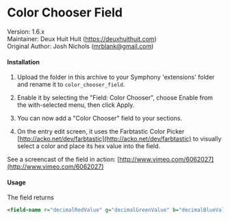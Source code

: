 # Color Chooser Field

Version: 1.6.x    
Maintainer: Deux Huit Huit (<https://deuxhuithuit.com>)    
Original Author: Josh Nichols (mrblank@gmail.com)    


#### Installation

1. Upload the folder in this archive to your Symphony 'extensions' folder and rename it to `color_chooser_field`.

2. Enable it by selecting the "Field: Color Chooser", choose Enable from the with-selected menu, then click Apply.

3. You can now add a "Color Chooser" field to your sections.

4. On the entry edit screen, it uses the Farbtastic Color Picker [http://acko.net/dev/farbtastic](http://acko.net/dev/farbtastic) to visually select a color and place its hex value into the field.

See a screencast of the field in action: [http://www.vimeo.com/6062027](http://www.vimeo.com/6062027)

#### Usage

The field returns

```xml
<field-name r="decimalRedValue" g="decimalGreenValue" b="decimalBlueValue" c="printCyanValue" m="printMagentaValue" y="printYellowValue" k="printBlackValue" brightness="0to100brightnessValue" has-color="yes|no">#HexValue</field-name>
```
